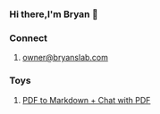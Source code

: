 ### Hi there,I'm Bryan 👋


### Connect
1. owner@bryanslab.com
<p align="left">
<!--    <a href="https://www.linkedin.com/in/brnl/"><img title="Follow on LinkedIn" src="https://img.shields.io/badge/LinkedIn-0077B5?style=for-the-badge&logo=linkedin&logoColor=white"/></a> -->
<!--   <a href="https://github.com/BryanTheLai"><img title="Follow on GitHub" src="https://img.shields.io/badge/GitHub-100000?style=for-the-badge&logo=github&logoColor=white"/></a> -->

</p>

### Toys
1. [PDF to Markdown + Chat with PDF](https://nlp-as.streamlit.app)
<!-- 2. [Youtube Video Details (Transcripts)](https://cailastube.streamlit.app)
<!--
## Technologies used
<p align="left">
 <a href="#">
<img alt="Python" src="https://img.shields.io/badge/python%20-%2314354C.svg?&style=for-the-badge&logo=python&logoColor=white"/>
<img alt="JavaScript" src="https://img.shields.io/badge/javascript%20-%23323330.svg?&style=for-the-badge&logo=javascript&logoColor=%23F7DF1E"/>
<img alt="Java" src="https://img.shields.io/badge/java-%23ED8B00.svg?&style=for-the-badge&logo=java&logoColor=white"/>
<img alt="HTML5" src="https://img.shields.io/badge/html5%20-%23E34F26.svg?&style=for-the-badge&logo=html5&logoColor=white"/>
<img alt="CSS3" src="https://img.shields.io/badge/css3%20-%231572B6.svg?&style=for-the-badge&logo=css3&logoColor=white"/>
<img alt="C++" src="https://img.shields.io/badge/c++%20-%2300599C.svg?&style=for-the-badge&logo=c%2B%2B&ogoColor=white"/>
<img alt="MySQL" src="https://img.shields.io/badge/mysql-%2300f.svg?&style=for-the-badge&logo=mysql&logoColor=white"/>
<img alt="Ubuntu" src="https://img.shields.io/badge/Ubuntu-E95420?style=for-the-badge&logo=ubuntu&logoColor=white" />
<img alt="Php" src="https://img.shields.io/badge/php-474a8a?style=for-the-badge&logo=php&logoColor=white" />
 </a>
</p>


<!--
https://simpleicons.org/
